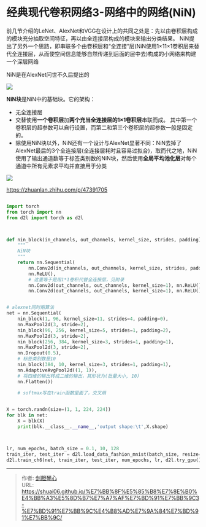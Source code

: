 # 经典现代卷积网络3-网络中的网络(NiN)

<script type="text/javascript" src="/js/src/bai.js"></script>

前几节介绍的LeNet、AlexNet和VGG在设计上的共同之处是：先以由卷积层构成的模块充分抽取空间特征，再以由全连接层构成的模块来输出分类结果。
NiN提出了另外一个思路，即串联多个由卷积层和“全连接”层(NiN使用1×11×1卷积层来替代全连接层，从而使空间信息能够自然传递到后面的层中去)构成的小网络来构建一个深层网络


NiN是在AlexNet问世不久后提出的

![](http://image.xpshuai.cn/20220915192405.png)


**NiN块**是NiN中的基础块。它的架构：
- 无全连接层
- 交替使用**一个卷积层**加**两个充当全连接层的1×1卷积层**串联而成。
其中第一个卷积层的超参数可以自行设置，而第二和第三个卷积层的超参数一般是固定的。
- 除使用NiN块以外，NiN还有一个设计与AlexNet显著不同：NiN去掉了AlexNet最后的3个全连接层(全连接层耗时且容易过拟合)，取而代之地，NiN使用了输出通道数等于标签类别数的NiN块，然后使用**全局平均池化层**对每个通道中所有元素求平均并直接用于分类

![](http://image.xpshuai.cn/20220915193724.png)


https://zhuanlan.zhihu.com/p/47391705


```python

import torch
from torch import nn
from d2l import torch as d2l



def nin_block(in_channels, out_channels, kernel_size, strides, padding):
	"""
	NiN块
	"""
    return nn.Sequential(
	    nn.Conv2d(in_channels, out_channels, kernel_size, strides, padding),
	    nn.ReLU(),
	    # 这里等于是用1*1卷积代替全连接层，见附录
	    nn.Conv2d(out_channels, out_channels, kernel_size=1), nn.ReLU(),
	    nn.Conv2d(out_channels, out_channels, kernel_size=1), nn.ReLU())


# alexnet同时期算法
net = nn.Sequential(
    nin_block(1, 96, kernel_size=11, strides=4, padding=0),
    nn.MaxPool2d(3, stride=2),
    nin_block(96, 256, kernel_size=5, strides=1, padding=2),
    nn.MaxPool2d(3, stride=2),
    nin_block(256, 384, kernel_size=3, strides=1, padding=1),
    nn.MaxPool2d(3, stride=2),
    nn.Dropout(0.5),
    # 标签类别数是10
    nin_block(384, 10, kernel_size=3, strides=1, padding=1),
    nn.AdaptiveAvgPool2d((1, 1)),
    # 将四维的输出转成⼆维的输出，其形状为(批量⼤⼩, 10)
    nn.Flatten())

	# softmax写在train函数里面了，交叉熵
    

X = torch.randn(size=(1, 1, 224, 224))
for blk in net:
    X = blk(X)
    print(blk.__class__.__name__,'output shape:\t',X.shape)



lr, num_epochs, batch_size = 0.1, 10, 128
train_iter, test_iter = d2l.load_data_fashion_mnist(batch_size, resize=224)
d2l.train_ch6(net, train_iter, test_iter, num_epochs, lr, d2l.try_gpu())
```


---

> 作者: [剑胆琴心](http://shuai06.github.io)  
> URL: https://shuai06.github.io/%E7%BB%8F%E5%85%B8%E7%8E%B0%E4%BB%A3%E5%8D%B7%E7%A7%AF%E7%BD%91%E7%BB%9C3-%E7%BD%91%E7%BB%9C%E4%B8%AD%E7%9A%84%E7%BD%91%E7%BB%9C/  

